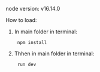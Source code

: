 
node version:
    v16.14.0

How to load:
1. In main folder in terminal:

        npm install
2. Thhen in main folder in terminal:

        run dev 
